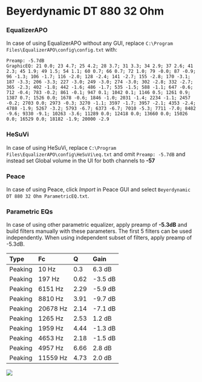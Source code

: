 # Beyerdynamic DT 880 32 Ohm

### EqualizerAPO
In case of using EqualizerAPO without any GUI, replace `C:\Program Files\EqualizerAPO\config\config.txt`
with:
```
Preamp: -5.7dB
GraphicEQ: 21 0.0; 23 4.7; 25 4.2; 28 3.7; 31 3.3; 34 2.9; 37 2.6; 41 2.3; 45 1.9; 49 1.5; 54 1.1; 60 0.7; 66 0.7; 72 1.0; 79 -0.0; 87 -0.9; 96 -1.3; 106 -1.7; 116 -2.0; 128 -2.4; 141 -2.7; 155 -2.8; 170 -3.1; 187 -3.3; 206 -3.3; 227 -3.0; 249 -3.0; 274 -3.0; 302 -2.8; 332 -2.7; 365 -2.3; 402 -1.8; 442 -1.6; 486 -1.7; 535 -1.5; 588 -1.1; 647 -0.6; 712 -0.4; 783 -0.2; 861 -0.1; 947 0.1; 1042 0.1; 1146 0.5; 1261 0.9; 1387 0.7; 1526 0.0; 1678 -0.6; 1846 -1.0; 2031 -1.4; 2234 -1.1; 2457 -0.2; 2703 0.0; 2973 -0.3; 3270 -1.1; 3597 -1.7; 3957 -2.1; 4353 -2.4; 4788 -1.9; 5267 -3.2; 5793 -6.7; 6373 -6.7; 7010 -5.3; 7711 -7.0; 8482 -9.6; 9330 -9.1; 10263 -3.6; 11289 0.0; 12418 0.0; 13660 0.0; 15026 0.0; 16529 0.0; 18182 -1.9; 20000 -2.9
```

### HeSuVi
In case of using HeSuVi, replace `C:\Program Files\EqualizerAPO\config\HeSuVi\eq.txt` and omit `Preamp:
-5.7dB` and instead set Global volume in the UI for both channels to **-57**

### Peace
In case of using Peace, click *Import* in Peace GUI and select `Beyerdynamic DT 880 32 Ohm ParametricEQ.txt`.

### Parametric EQs
In case of using other parametric equalizer, apply preamp of **-5.3dB** and build filters manually
with these parameters. The first 5 filters can be used independently.
When using independent subset of filters, apply preamp of -5.3dB.

| Type    | Fc       |    Q | Gain    |
|:--------|:---------|:-----|:--------|
| Peaking | 10 Hz    | 0.3  | 6.3 dB  |
| Peaking | 197 Hz   | 0.62 | -3.5 dB |
| Peaking | 6151 Hz  | 2.29 | -5.9 dB |
| Peaking | 8810 Hz  | 3.91 | -9.7 dB |
| Peaking | 20678 Hz | 2.14 | -7.1 dB |
| Peaking | 1265 Hz  | 2.53 | 1.2 dB  |
| Peaking | 1959 Hz  | 4.44 | -1.3 dB |
| Peaking | 4653 Hz  | 2.18 | -1.5 dB |
| Peaking | 4957 Hz  | 6.66 | 2.8 dB  |
| Peaking | 11559 Hz | 4.73 | 2.0 dB  |

![](https://raw.githubusercontent.com/jaakkopasanen/AutoEq/master/results/headphonecom/sbaf-serious/Beyerdynamic%20DT%20880%2032%20Ohm/Beyerdynamic%20DT%20880%2032%20Ohm.png)